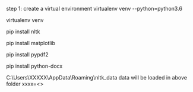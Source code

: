 step 1: create a virtual environment
virtualenv venv --python=python3.6

virtualenv venv



pip install nltk

pip install matplotlib

pip install pypdf2

pip install python-docx

C:\Users\XXXXX\AppData\Roaming\nltk_data
data will be loaded in above folder xxxx=<<username>>
